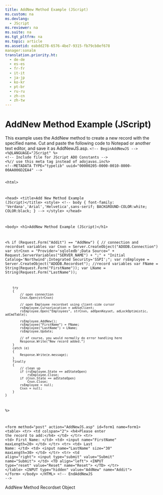 ```yaml
---
title: AddNew Method Example (JScript)
ms.custom: na
ms.devlang: 
  - JScript
ms.reviewer: na
ms.suite: na
ms.tgt_pltfrm: na
ms.topic: article
ms.assetid: eabdd278-6576-4be7-9315-fb79cb8ef678
manager:sonalm
translation.priority.ht: 
  - de-de
  - es-es
  - fr-fr
  - it-it
  - ja-jp
  - ko-kr
  - pt-br
  - ru-ru
  - zh-cn
  - zh-tw
---
```

# AddNew Method Example (JScript)
<?xml version="1.0" encoding="utf-8"?>
<developerReferenceWithoutSyntaxDocument xmlns="http://ddue.schemas.microsoft.com/authoring/2003/5" xmlns:xlink="http://www.w3.org/1999/xlink" xmlns:xsi="http://www.w3.org/2001/XMLSchema-instance" xsi:schemaLocation="http://ddue.schemas.microsoft.com/authoring/2003/5 http://dduestorage.blob.core.windows.net/ddueschema/developer.xsd">
  <introduction>
    <para>This example uses the <legacyLink xlink:href="a9f54be9-5763-45d0-a6eb-09981b03bc08">AddNew</legacyLink> method to create a new record with the specified name. Cut and paste the following code to Notepad or another text editor, and save it as <legacyBold>AddNewJS.asp</legacyBold>.</para>
    <code>&lt;!-- BeginAddNewJS --&gt;
&lt;%@LANGUAGE="JScript" %&gt;
&lt;!-- Include file for JScript ADO Constants --&gt;
&lt;%// use this meta tag instead of adojavas.inc%&gt;
&lt;!--METADATA TYPE="typelib" uuid="00000205-0000-0010-8000-00AA006D2EA4" --&gt;

&lt;html&gt;

&lt;head&gt;
    &lt;title&gt;Add New Method Example (JScript)&lt;/title&gt;
&lt;style&gt;
&lt;!--
body {
   font-family: 'Verdana','Arial','Helvetica',sans-serif;
   BACKGROUND-COLOR:white;
   COLOR:black;
    }
--&gt;
&lt;/style&gt;
&lt;/head&gt;

&lt;body&gt;
&lt;h1&gt;AddNew Method Example (JScript)&lt;/h1&gt;

&lt;%
    if (Request.Form("Addit") == "AddNew")
    {
        // connection and recordset variables
        var Cnxn = Server.CreateObject("ADODB.Connection")
        var strCnxn = "Provider='sqloledb';Data Source=" + Request.ServerVariables("SERVER_NAME") + ";" +
            "Initial Catalog='Northwind';Integrated Security='SSPI';";
        var rsEmployee = Server.CreateObject("ADODB.Recordset");
        //record variables
        var FName = String(Request.Form("FirstName"));
        var LName = String(Request.Form("LastName"));
    
        try
        {
            // open connection
            Cnxn.Open(strCnxn)
        
            // open Employee recordset using client-side cursor
            rsEmployee.CursorLocation = adUseClient;
            rsEmployee.Open("Employees", strCnxn, adOpenKeyset, adLockOptimistic, adCmdTable);
    
            rsEmployee.AddNew();
            rsEmployee("FirstName") = FName;
            rsEmployee("LastName") = LName;
            rsEmployee.Update;

            // of course, you would normally do error handling here
            Response.Write("New record added.")
        }
        catch (e)
        {
            Response.Write(e.message);
        }
        finally
        {
            // clean up
            if (rsEmployee.State == adStateOpen)
                rsEmployee.Close;
            if (Cnxn.State == adStateOpen)
                Cnxn.Close;
            rsEmployee = null;
            Cnxn = null;
        }
    }
%&gt;

&lt;form method="post" action="AddNewJS.asp" id=form1 name=form1&gt;
&lt;table&gt;
&lt;tr&gt;
    &lt;td colspan="2"&gt;
    &lt;h4&gt;Please enter the record to add:&lt;/h4&gt;
    &lt;/td&gt;
&lt;/tr&gt;
&lt;tr&gt;
    &lt;td&gt;
        First Name:
    &lt;/td&gt;
    &lt;td&gt;
        &lt;input name="FirstName" maxLength=20&gt;
    &lt;/td&gt;
&lt;/tr&gt;
&lt;tr&gt;
    &lt;td&gt;
        Last Name:
    &lt;/td&gt;
    &lt;td&gt;
        &lt;input name="LastName" size="30" maxLength=30&gt;
    &lt;/td&gt;
&lt;/tr&gt;
&lt;tr&gt;
    &lt;td align="right"&gt;
        &lt;input type="submit" value="Submit" name="Submit"&gt;
    &lt;/td&gt;
    &lt;TD align="left"&gt;
        &lt;INPUT type="reset" value="Reset" name="Reset"&gt;
    &lt;/TD&gt;
&lt;/tr&gt;
&lt;/table&gt;
&lt;INPUT type="hidden" value="AddNew" name="Addit"&gt;
&lt;/form&gt;
&lt;/body&gt;
&lt;/HTML&gt;
&lt;!-- EndAddNewJS --&gt;</code>
  </introduction>
  <relatedTopics>
<link xlink:href="a9f54be9-5763-45d0-a6eb-09981b03bc08">AddNew Method</link>
<link xlink:href="ede1415f-c3df-4cc5-a05b-2576b2b84b60">Recordset Object</link>
</relatedTopics>
</developerReferenceWithoutSyntaxDocument>